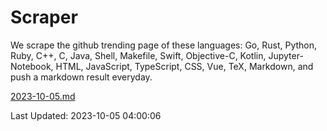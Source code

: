 # Scraper

We scrape the github trending page of these languages: Go, Rust, Python, Ruby, C++, C, Java, Shell, Makefile, Swift, Objective-C, Kotlin, Jupyter-Notebook, HTML, JavaScript, TypeScript, CSS, Vue, TeX, Markdown, and push a markdown result everyday.

[2023-10-05.md](https://github.com/yangwenmai/github-trending-backup/blob/master/2023-10-05.md)

Last Updated: 2023-10-05 04:00:06